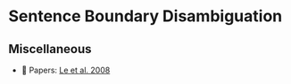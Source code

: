# Sentence Boundary Disambiguation

## Miscellaneous

* :scroll: Papers: [Le et al. 2008](https://hal.inria.fr/inria-00334762/document)